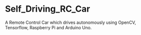 # Self_Driving_RC_Car
A Remote Control Car which drives autonomously using OpenCV, Tensorflow, Raspberry Pi and Arduino Uno.

